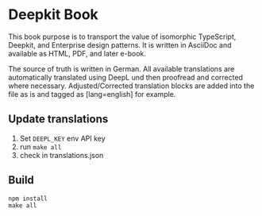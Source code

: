 # Deepkit Book

This book purpose is to transport the value of isomorphic TypeScript, Deepkit, and Enterprise design patterns. It is written in AsciiDoc and available as HTML, PDF, and later e-book.

The source of truth is written in German. All available translations are automatically translated using DeepL und then proofread and corrected where necessary. 
Adjusted/Corrected translation blocks are added into the file as is and tagged as [lang=english] for example.

## Update translations

1. Set `DEEPL_KEY` env API key
2. run `make all`
3. check in translations.json

## Build

```shell
npm install
make all
```
